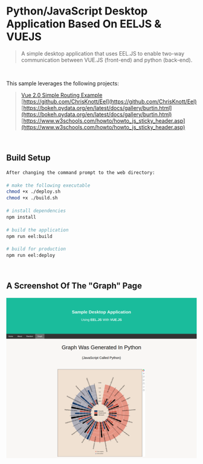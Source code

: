 # Python/JavaScript Desktop Application Based On EELJS & VUEJS

>  A simple desktop application that uses EEL.JS to enable two-way communication between
VUE.JS (front-end) and python (back-end).

<br/>

This sample leverages the following projects:
>[Vue 2.0 Simple Routing Example](https://github.com/chrisvfritz/vue-2.0-simple-routing-example/)<br/>
>[https://github.com/ChrisKnott/Eel](https://github.com/ChrisKnott/Eel)<br/>
>[https://bokeh.pydata.org/en/latest/docs/gallery/burtin.html](https://bokeh.pydata.org/en/latest/docs/gallery/burtin.html)<br/>
>[https://www.w3schools.com/howto/howto_js_sticky_header.asp](https://www.w3schools.com/howto/howto_js_sticky_header.asp)

<br/>

## Build Setup
    
``` bash
After changing the command prompt to the web directory:

# make the following executable
chmod +x ./deploy.sh
chmod +x ./build.sh

# install dependencies
npm install

# build the application
npm run eel:build

# build for production
npm run eel:deploy
```

<br/>

## A Screenshot Of The "Graph" Page

![](./graph_page.png)
